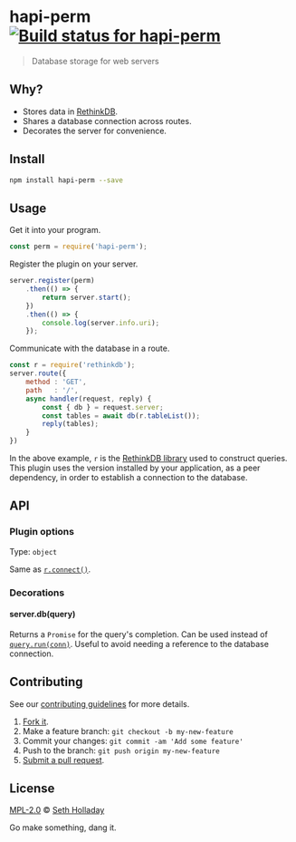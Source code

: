 # hapi-perm [![Build status for hapi-perm](https://img.shields.io/circleci/project/sholladay/hapi-perm/master.svg "Build Status")](https://circleci.com/gh/sholladay/hapi-perm "Builds")

> Database storage for web servers

## Why?

 - Stores data in [RethinkDB](https://rethinkdb.com/).
 - Shares a database connection across routes.
 - Decorates the server for convenience.

## Install

```sh
npm install hapi-perm --save
```

## Usage

Get it into your program.

```js
const perm = require('hapi-perm');
```

Register the plugin on your server.

```js
server.register(perm)
    .then(() => {
        return server.start();
    })
    .then(() => {
        console.log(server.info.uri);
    });
```

Communicate with the database in a route.

```js
const r = require('rethinkdb');
server.route({
    method : 'GET',
    path   : '/',
    async handler(request, reply) {
        const { db } = request.server;
        const tables = await db(r.tableList());
        reply(tables);
    }
})
```

In the above example, `r` is the [RethinkDB library](https://rethinkdb.com/api/javascript/) used to construct queries. This plugin uses the version installed by your application, as a peer dependency, in order to establish a connection to the database.

## API

### Plugin options

Type: `object`

Same as [`r.connect()`](https://rethinkdb.com/api/javascript/connect/).

### Decorations

#### server.db(query)

Returns a `Promise` for the query's completion. Can be used instead of [`query.run(conn)`](https://rethinkdb.com/api/javascript/run/). Useful to avoid needing a reference to the database connection.

## Contributing

See our [contributing guidelines](https://github.com/sholladay/hapi-perm/blob/master/CONTRIBUTING.md "Guidelines for participating in this project") for more details.

1. [Fork it](https://github.com/sholladay/hapi-perm/fork).
2. Make a feature branch: `git checkout -b my-new-feature`
3. Commit your changes: `git commit -am 'Add some feature'`
4. Push to the branch: `git push origin my-new-feature`
5. [Submit a pull request](https://github.com/sholladay/hapi-perm/compare "Submit code to this project for review").

## License

[MPL-2.0](https://github.com/sholladay/hapi-perm/blob/master/LICENSE "License for hapi-perm") © [Seth Holladay](https://seth-holladay.com "Author of hapi-perm")

Go make something, dang it.
